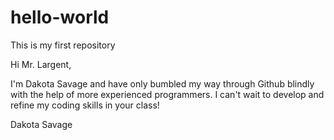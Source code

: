 # hello-world
This is my first repository

Hi Mr. Largent,

I'm Dakota Savage and have only bumbled my way through Github blindly with the help of more experienced programmers. I can't wait to develop and refine my coding skills in your class!

Dakota Savage
